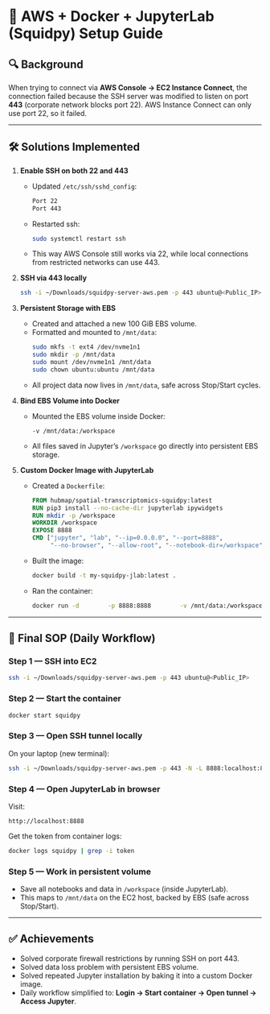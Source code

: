 # 🚀 AWS + Docker + JupyterLab (Squidpy) Setup Guide

## 🔍 Background
When trying to connect via **AWS Console → EC2 Instance Connect**, the connection failed because the SSH server was modified to listen on port **443** (corporate network blocks port 22). AWS Instance Connect can only use port 22, so it failed.

---

## 🛠️ Solutions Implemented

1. **Enable SSH on both 22 and 443**
   - Updated `/etc/ssh/sshd_config`:
     ```bash
     Port 22
     Port 443
     ```
   - Restarted ssh:
     ```bash
     sudo systemctl restart ssh
     ```
   - This way AWS Console still works via 22, while local connections from restricted networks can use 443.

2. **SSH via 443 locally**
   ```bash
   ssh -i ~/Downloads/squidpy-server-aws.pem -p 443 ubuntu@<Public_IP>
   ```

3. **Persistent Storage with EBS**
   - Created and attached a new 100 GiB EBS volume.
   - Formatted and mounted to `/mnt/data`:
     ```bash
     sudo mkfs -t ext4 /dev/nvme1n1
     sudo mkdir -p /mnt/data
     sudo mount /dev/nvme1n1 /mnt/data
     sudo chown ubuntu:ubuntu /mnt/data
     ```
   - All project data now lives in `/mnt/data`, safe across Stop/Start cycles.

4. **Bind EBS Volume into Docker**
   - Mounted the EBS volume inside Docker:
     ```
     -v /mnt/data:/workspace
     ```
   - All files saved in Jupyter’s `/workspace` go directly into persistent EBS storage.

5. **Custom Docker Image with JupyterLab**
   - Created a `Dockerfile`:
     ```dockerfile
     FROM hubmap/spatial-transcriptomics-squidpy:latest
     RUN pip3 install --no-cache-dir jupyterlab ipywidgets
     RUN mkdir -p /workspace
     WORKDIR /workspace
     EXPOSE 8888
     CMD ["jupyter", "lab", "--ip=0.0.0.0", "--port=8888",
          "--no-browser", "--allow-root", "--notebook-dir=/workspace"]
     ```
   - Built the image:
     ```bash
     docker build -t my-squidpy-jlab:latest .
     ```
   - Ran the container:
     ```bash
     docker run -d        -p 8888:8888        -v /mnt/data:/workspace        --name squidpy        --restart unless-stopped        my-squidpy-jlab:latest
     ```

---

## 📌 Final SOP (Daily Workflow)

### **Step 1 — SSH into EC2**
```bash
ssh -i ~/Downloads/squidpy-server-aws.pem -p 443 ubuntu@<Public_IP>
```

### **Step 2 — Start the container**
```bash
docker start squidpy
```

### **Step 3 — Open SSH tunnel locally**
On your laptop (new terminal):
```bash
ssh -i ~/Downloads/squidpy-server-aws.pem -p 443 -N -L 8888:localhost:8888 ubuntu@<Public_IP>
```

### **Step 4 — Open JupyterLab in browser**
Visit:
```
http://localhost:8888
```
Get the token from container logs:
```bash
docker logs squidpy | grep -i token
```

### **Step 5 — Work in persistent volume**
- Save all notebooks and data in `/workspace` (inside JupyterLab).  
- This maps to `/mnt/data` on the EC2 host, backed by EBS (safe across Stop/Start).  

---

## ✅ Achievements
- Solved corporate firewall restrictions by running SSH on port 443.  
- Solved data loss problem with persistent EBS volume.  
- Solved repeated Jupyter installation by baking it into a custom Docker image.  
- Daily workflow simplified to: **Login → Start container → Open tunnel → Access Jupyter**.  
